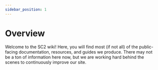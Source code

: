 ```yaml
---
sidebar_position: 1
---
```


# Overview

Welcome to the SC2 wiki! Here, you will find most (if not all) of the public-facing documentation, resources, and guides we produce. There may not be a ton of information here now, but we are working hard behind the scenes to continuously improve our site.

